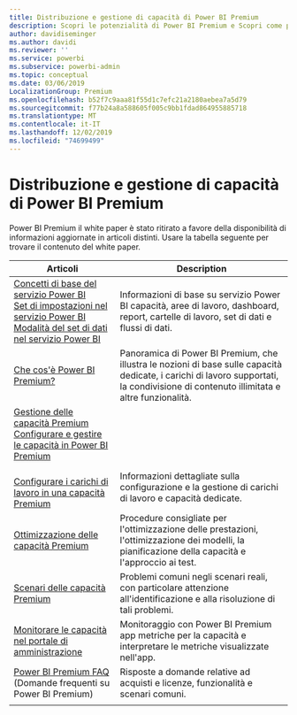 ```yaml
---
title: Distribuzione e gestione di capacità di Power BI Premium
description: Scopri le potenzialità di Power BI Premium e Scopri come progettare, distribuire, monitorare e risolvere i problemi relativi alle soluzioni scalabili.
author: davidiseminger
ms.author: davidi
ms.reviewer: ''
ms.service: powerbi
ms.subservice: powerbi-admin
ms.topic: conceptual
ms.date: 03/06/2019
LocalizationGroup: Premium
ms.openlocfilehash: b52f7c9aaa81f55d1c7efc21a2180aebea7a5d79
ms.sourcegitcommit: f77b24a8a588605f005c9bb1fdad864955885718
ms.translationtype: MT
ms.contentlocale: it-IT
ms.lasthandoff: 12/02/2019
ms.locfileid: "74699499"
---
```

# <a name="deploying-and-managing-power-bi-premium-capacities"></a>Distribuzione e gestione di capacità di Power BI Premium

Power BI Premium il white paper è stato ritirato a favore della disponibilità di informazioni aggiornate in articoli distinti. Usare la tabella seguente per trovare il contenuto del white paper. 

| Articoli | Description |
|-----|----|
| [Concetti di base del servizio Power BI](service-basic-concepts.md)</br>[Set di impostazioni nel servizio Power BI](service-datasets-understand.md)</br>[Modalità del set di dati nel servizio Power BI](service-dataset-modes-understand.md) | Informazioni di base su servizio Power BI capacità, aree di lavoro, dashboard, report, cartelle di lavoro, set di dati e flussi di dati. |
| [Che cos'è Power BI Premium?](service-premium-what-is.md) | Panoramica di Power BI Premium, che illustra le nozioni di base sulle capacità dedicate, i carichi di lavoro supportati, la condivisione di contenuto illimitata e altre funzionalità.  |
| [Gestione delle capacità Premium](service-premium-capacity-manage.md)</br>[Configurare e gestire le capacità in Power BI Premium](service-admin-premium-manage.md)
</br>[Configurare i carichi di lavoro in una capacità Premium](service-admin-premium-workloads.md) | Informazioni dettagliate sulla configurazione e la gestione di carichi di lavoro e capacità dedicate. |
| [Ottimizzazione delle capacità Premium](service-premium-capacity-optimize.md) | Procedure consigliate per l'ottimizzazione delle prestazioni, l'ottimizzazione dei modelli, la pianificazione della capacità e l'approccio ai test. |
| [Scenari delle capacità Premium](service-premium-capacity-scenarios.md) | Problemi comuni negli scenari reali, con particolare attenzione all'identificazione e alla risoluzione di tali problemi. |
| [Monitorare le capacità nel portale di amministrazione](service-admin-premium-monitor-portal.md) | Monitoraggio con Power BI Premium app metriche per la capacità e interpretare le metriche visualizzate nell'app. |
| [Power BI Premium FAQ](service-premium-faq.md) (Domande frequenti su Power BI Premium) | Risposte a domande relative ad acquisti e licenze, funzionalità e scenari comuni. |
| | |
